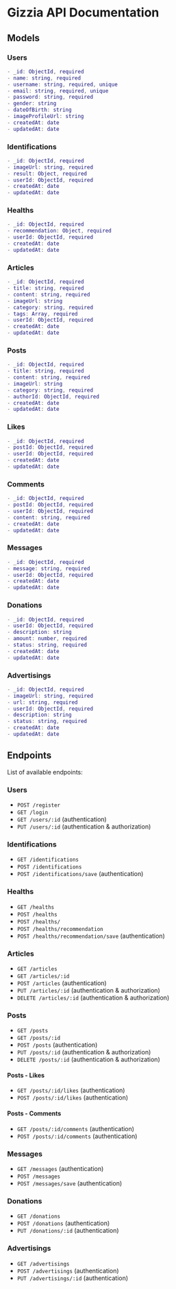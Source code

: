 # Gizzia API Documentation

## Models

### Users

```m
- _id: ObjectId, required
- name: string, required
- username: string, required, unique
- email: string, required, unique
- password: string, required
- gender: string
- dateOfBirth: string
- imageProfileUrl: string
- createdAt: date
- updatedAt: date
```

### Identifications

```m
- _id: ObjectId, required
- imageUrl: string, required
- result: Object, required
- userId: ObjectId, required
- createdAt: date
- updatedAt: date
```

### Healths

```m
- _id: ObjectId, required
- recommendation: Object, required
- userId: ObjectId, required
- createdAt: date
- updatedAt: date
```

### Articles

```m
- _id: ObjectId, required
- title: string, required
- content: string, required
- imageUrl: string
- category: string, required
- tags: Array, required
- userId: ObjectId, required
- createdAt: date
- updatedAt: date
```

### Posts

```m
- _id: ObjectId, required
- title: string, required
- content: string, required
- imageUrl: string
- category: string, required
- authorId: ObjectId, required
- createdAt: date
- updatedAt: date
```

### Likes

```m
- _id: ObjectId, required
- postId: ObjectId, required
- userId: ObjectId, required
- createdAt: date
- updatedAt: date
```

### Comments

```m
- _id: ObjectId, required
- postId: ObjectId, required
- userId: ObjectId, required
- content: string, required
- createdAt: date
- updatedAt: date
```

### Messages

```m
- _id: ObjectId, required
- message: string, required
- userId: ObjectId, required
- createdAt: date
- updatedAt: date
```

### Donations

```m
- _id: ObjectId, required
- userId: ObjectId, required
- description: string
- amount: number, required
- status: string, required
- createdAt: date
- updatedAt: date
```

### Advertisings

```m
- _id: ObjectId, required
- imageUrl: string, required
- url: string, required
- userId: ObjectId, required
- description: string
- status: string, required
- createdAt: date
- updatedAt: date
```

## Endpoints

List of available endpoints:

### Users

- `POST /register`
- `GET /login`
- `GET /users/:id` (authentication)
- `PUT /users/:id` (authentication & authorization)

### Identifications

- `GET /identifications`
- `POST /identifications`
- `POST /identifications/save` (authentication)

### Healths

- `GET /healths`
- `POST /healths`
- `POST /healths/`
- `POST /healths/recommendation`
- `POST /healths/recommendation/save` (authentication)

### Articles

- `GET /articles`
- `GET /articles/:id`
- `POST /articles` (authentication)
- `PUT /articles/:id` (authentication & authorization)
- `DELETE /articles/:id` (authentication & authorization)

### Posts

- `GET /posts`
- `GET /posts/:id`
- `POST /posts` (authentication)
- `PUT /posts/:id` (authentication & authorization)
- `DELETE /posts/:id` (authentication & authorization)

#### Posts - Likes

- `GET /posts/:id/likes` (authentication)
- `POST /posts/:id/likes` (authentication)

#### Posts - Comments

- `GET /posts/:id/comments` (authentication)
- `POST /posts/:id/comments` (authentication)

### Messages

- `GET /messages` (authentication)
- `POST /messages`
- `POST /messages/save` (authentication)

### Donations

- `GET /donations`
- `POST /donations` (authentication)
- `PUT /donations/:id` (authentication)

### Advertisings

- `GET /advertisings`
- `POST /advertisings` (authentication)
- `PUT /advertisings/:id` (authentication)
